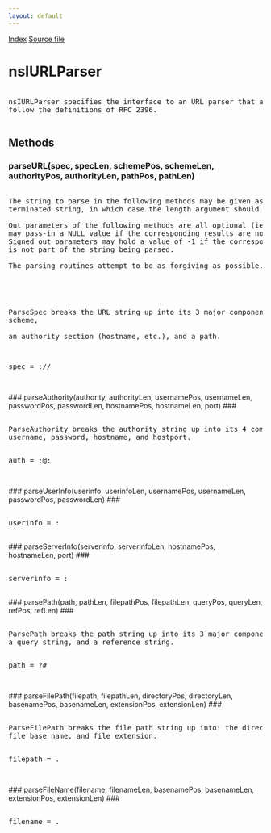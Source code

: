 ```yaml
---
layout: default
---
```

<div id='links'><a href="../index.html">Index</a>
<a href="http://dxr.mozilla.org/mozilla-central/source/netwerk/base/public/nsIURLParser.idl">Source file</a>
</div>

# nsIURLParser #
<pre>  
nsIURLParser specifies the interface to an URL parser that attempts to  
follow the definitions of RFC 2396.  
  
</pre>
## Methods ##

### parseURL(spec, specLen, schemePos, schemeLen, authorityPos, authorityLen, pathPos, pathLen) ###
<pre>  
The string to parse in the following methods may be given as a null  
terminated string, in which case the length argument should be -1.  
  
Out parameters of the following methods are all optional (ie. the caller  
may pass-in a NULL value if the corresponding results are not needed).  
Signed out parameters may hold a value of -1 if the corresponding result  
is not part of the string being parsed.  
  
The parsing routines attempt to be as forgiving as possible.  
  
</pre><pre>  
ParseSpec breaks the URL string up into its 3 major components: a scheme,  
an authority section (hostname, etc.), and a path.  
  
spec = <scheme>://<authority><path>  
  
</pre>
### parseAuthority(authority, authorityLen, usernamePos, usernameLen, passwordPos, passwordLen, hostnamePos, hostnameLen, port) ###
<pre>  
ParseAuthority breaks the authority string up into its 4 components:  
username, password, hostname, and hostport.  
  
auth = <username>:<password>@<hostname>:<port>  
  
</pre>
### parseUserInfo(userinfo, userinfoLen, usernamePos, usernameLen, passwordPos, passwordLen) ###
<pre>  
userinfo = <username>:<password>  
  
</pre>
### parseServerInfo(serverinfo, serverinfoLen, hostnamePos, hostnameLen, port) ###
<pre>  
serverinfo = <hostname>:<port>  
  
</pre>
### parsePath(path, pathLen, filepathPos, filepathLen, queryPos, queryLen, refPos, refLen) ###
<pre>  
ParsePath breaks the path string up into its 3 major components: a file path,  
a query string, and a reference string.  
  
path = <filepath>?<query>#<ref>  
  
</pre>
### parseFilePath(filepath, filepathLen, directoryPos, directoryLen, basenamePos, basenameLen, extensionPos, extensionLen) ###
<pre>  
ParseFilePath breaks the file path string up into: the directory portion,  
file base name, and file extension.  
  
filepath = <directory><basename>.<extension>  
  
</pre>
### parseFileName(filename, filenameLen, basenamePos, basenameLen, extensionPos, extensionLen) ###
<pre>  
filename = <basename>.<extension>  
  
</pre>
